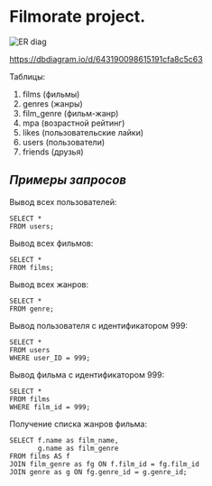 # Filmorate project.


![ER diag](https://user-images.githubusercontent.com/114443883/231378577-ac881249-47a9-4076-b10a-3a61578423b5.png)

https://dbdiagram.io/d/643190098615191cfa8c5c63


Таблицы:
1. films (фильмы)
2. genres (жанры)
3. film_genre (фильм-жанр)
4. mpa (возрастной рейтинг)
5. likes (пользовательские лайки)
6. users (пользователи)
7. friends (друзья)


## ***Примеры запросов***

Вывод всех пользователей:
```
SELECT *
FROM users;
```

Вывод всех фильмов:
```
SELECT *
FROM films;
```
Вывод всех жанров:
```
SELECT *
FROM genre;
```
Вывод пользователя c идентификатором 999:
```
SELECT *
FROM users
WHERE user_ID = 999;
```
Вывод фильма c идентификатором 999:
```
SELECT *
FROM films
WHERE film_id = 999;
```
Получение списка жанров фильма:
```
SELECT f.name as film_name,
       g.name as film_genre
FROM films AS f
JOIN film_genre as fg ON f.film_id = fg.film_id
JOIN genre as g ON fg.genre_id = g.genre_id;
```
